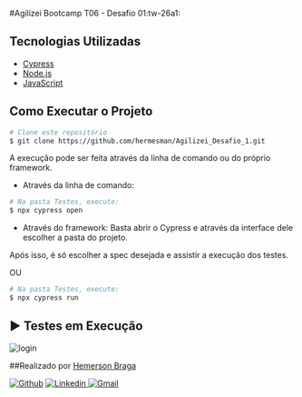 #Agilizei Bootcamp T06 - Desafio 01:tw-26a1:


##  Tecnologias Utilizadas
- [Cypress](https://www.cypress.io/)
- [Node.js](https://nodejs.org/en/)
- [JavaScript](https://developer.mozilla.org/pt-BR/docs/Web/JavaScript)


##  Como Executar o Projeto

```bash
# Clone este repositório
$ git clone https://github.com/hermesman/Agilizei_Desafio_1.git
```
A execução pode ser feita através da linha de comando ou do próprio framework.
- Através da linha de comando:
```bash
# Na pasta Testes, execute:
$ npx cypress open
```
- Através do framework:
Basta abrir o Cypress e através da interface dele escolher a pasta do projeto.

Após isso, é só escolher a spec desejada e assistir a execução dos testes.

OU

```bash
# Na pasta Testes, execute:
$ npx cypress run
```

## ▶️ Testes em Execução
![login](https://media.giphy.com/media/WwO7XPQJIrkTDQwTC7/giphy.gif)



##Realizado por <a href="https://www.linkedin.com/in/hemerson-braga-a42329208/">Hemerson Braga</a>

[![Github](https://img.shields.io/badge/-Github-595D60?style=flat-square&logo=Github&logoColor=white&link=https://github.com/hermesman)](https://github.com/hermesman/)
[![Linkedin](https://img.shields.io/badge/-LinkedIn-595D60?style=flat-square&logo=Linkedin&logoColor=white&link=https://www.linkedin.com/in/hemerson-braga-a42329208/)
![Gmail](https://img.shields.io/badge/-Gmail-595D60?style=flat-square&logo=Gmail&logoColor=white&link=mailto:nayaraquino7@gmail.com/)](mailto:hermes.restrito@gmail.com/)
